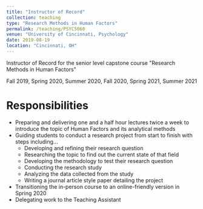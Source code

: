 ```yaml
---
title: "Instructor of Record"
collection: teaching
type: "Research Methods in Human Factors"
permalink: /teaching/PSYC5060
venue: "University of Cincinnati, Psychology"
date: 2019-08-19
location: "Cincinnati, OH"
---
```


Instructor of Record for the senior level capstone course "Research Methods in Human Factors"

Fall 2019, Spring 2020, Summer 2020, Fall 2020, Spring 2021, Summer 2021

Responsibilities
======
* Preparing and delivering one and a half hour lectures twice a week to introduce the topic of Human Factors and its analytical methods
* Guiding students to conduct a research project from start to finish with steps including...
    * Developing and refining their research question
    * Researching the topic to find out the current state of that field
    * Developing the methodology to test their research question
    * Conducting the research study
    * Analyzing the data collected from the study
    * Writing a journal article style paper detailing the project
* Transitioning the in-person course to an online-friendly version in Spring 2020
* Delegating work to the Teaching Assistant